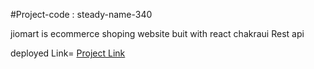 #Project-code : steady-name-340

jiomart is ecommerce shoping website buit with react chakraui Rest api

deployed Link= <a href="https://chipper-khapse-233f71.netlify.app/" />Project Link</a>

